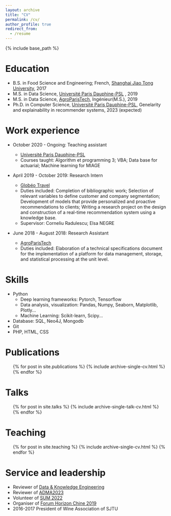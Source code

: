 ```yaml
---
layout: archive
title: "CV"
permalink: /cv/
author_profile: true
redirect_from:
  - /resume
---
```


{% include base_path %}

Education
======
* B.S. in Food Science and Engineering; French, [Shanghai Jiao Tong University](https://en.sjtu.edu.cn/), 2017
* M.S. in Data Science, [Université Paris Dauphine-PSL](https://dauphine.psl.eu/) , 2019
* M.S. in Data Science, [AgroParisTech](https://www.agroparistech.fr/), Ingénieur(M.S.), 2019
* Ph.D. in Computer Science, [Université Paris Dauphine-PSL](https://dauphine.psl.eu/), Genelarity and explainability in recommender systems, 2023 (expected)

Work experience
======
* October 2020 - Ongoing: Teaching assistant
  * [Université Paris Dauphine-PSL](https://dauphine.psl.eu/)
  * Courses taught: Algorithm et programming 3; VBA; Data base for actuarial; Machine learning for MIAGE

* April 2019 - October 2019: Research Intern
  * [Globéo Travel](https://www.globeotravel.fr/)
  * Duties included: Completion of bibliographic work; Selection of relevant variables to define customer and company segmentation; Development of models that provide personalized and proactive recommendations to clients; Writing a research project on the design and construction of a real-time recommendation system using a knowledge base.
  * Supervisor: Corneliu Radulescu; Elsa NEGRE
  
* June 2018 - August 2018: Research Assistant
  * [AgroParisTech](https://www.agroparistech.fr/)
  * Duties included: Elaboration of a technical specifications document for the implementation of a platform for data management, storage, and statistical processing at the unit level.


  
Skills
======
* Python
  * Deep learning frameworks: Pytorch, Tensorflow
  * Data analysis, visualization: Pandas, Numpy, Seaborn, Matplotlib, Plotly...
  * Machine Learning: Scikit-learn, Scipy...
* Database: SQL, Neo4J, Mongodb
* Git
* PHP, HTML, CSS

Publications
======
  <ul>{% for post in site.publications %}
    {% include archive-single-cv.html %}
  {% endfor %}</ul>
  
Talks
======
  <ul>{% for post in site.talks %}
    {% include archive-single-talk-cv.html %}
  {% endfor %}</ul>
  
Teaching
======
  <ul>{% for post in site.teaching %}
    {% include archive-single-cv.html %}
  {% endfor %}</ul>
  
Service and leadership
======

* Reviewer of [Data & Knowledge Engineering](https://www.sciencedirect.com/journal/data-and-knowledge-engineering)
* Reviewer of [ADMA2023](https://adma2023.uqcloud.net/)
* Volunteer of [SUM 2022](https://sum2022.sciencesconf.org/resource/gallery/id/17#23)
* Organiser of [Forum Horizon Chine 2019](https://www.youtube.com/watch?v=orePqNlwgR0)
* 2016-2017 President of Wine Association of SJTU
  
